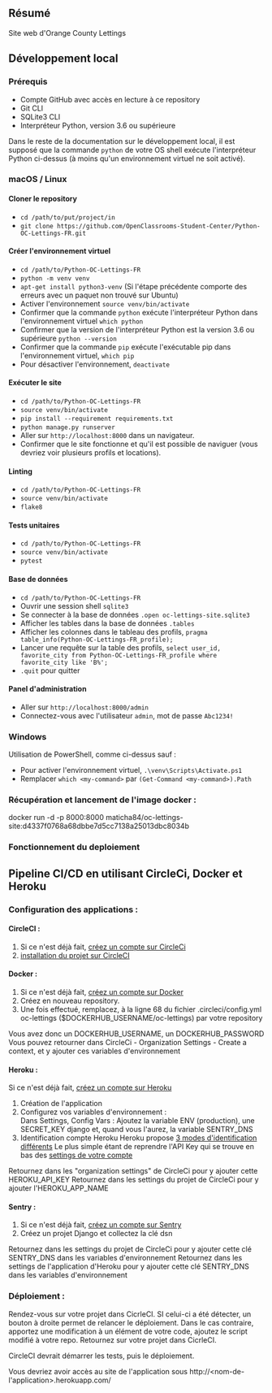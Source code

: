 
## Résumé

Site web d'Orange County Lettings

## Développement local

### Prérequis

- Compte GitHub avec accès en lecture à ce repository
- Git CLI
- SQLite3 CLI
- Interpréteur Python, version 3.6 ou supérieure

Dans le reste de la documentation sur le développement local, il est supposé que la commande `python` de votre OS shell exécute l'interpréteur Python ci-dessus (à moins qu'un environnement virtuel ne soit activé).

### macOS / Linux

#### Cloner le repository

- `cd /path/to/put/project/in`
- `git clone https://github.com/OpenClassrooms-Student-Center/Python-OC-Lettings-FR.git`

#### Créer l'environnement virtuel

- `cd /path/to/Python-OC-Lettings-FR`
- `python -m venv venv`
- `apt-get install python3-venv` (Si l'étape précédente comporte des erreurs avec un paquet non trouvé sur Ubuntu)
- Activer l'environnement `source venv/bin/activate`
- Confirmer que la commande `python` exécute l'interpréteur Python dans l'environnement virtuel
`which python`
- Confirmer que la version de l'interpréteur Python est la version 3.6 ou supérieure `python --version`
- Confirmer que la commande `pip` exécute l'exécutable pip dans l'environnement virtuel, `which pip`
- Pour désactiver l'environnement, `deactivate`

#### Exécuter le site

- `cd /path/to/Python-OC-Lettings-FR`
- `source venv/bin/activate`
- `pip install --requirement requirements.txt`
- `python manage.py runserver`
- Aller sur `http://localhost:8000` dans un navigateur.
- Confirmer que le site fonctionne et qu'il est possible de naviguer (vous devriez voir plusieurs profils et locations).

#### Linting

- `cd /path/to/Python-OC-Lettings-FR`
- `source venv/bin/activate`
- `flake8`

#### Tests unitaires

- `cd /path/to/Python-OC-Lettings-FR`
- `source venv/bin/activate`
- `pytest`

#### Base de données

- `cd /path/to/Python-OC-Lettings-FR`
- Ouvrir une session shell `sqlite3`
- Se connecter à la base de données `.open oc-lettings-site.sqlite3`
- Afficher les tables dans la base de données `.tables`
- Afficher les colonnes dans le tableau des profils, `pragma table_info(Python-OC-Lettings-FR_profile);`
- Lancer une requête sur la table des profils, `select user_id, favorite_city from
  Python-OC-Lettings-FR_profile where favorite_city like 'B%';`
- `.quit` pour quitter

#### Panel d'administration

- Aller sur `http://localhost:8000/admin`
- Connectez-vous avec l'utilisateur `admin`, mot de passe `Abc1234!`

### Windows

Utilisation de PowerShell, comme ci-dessus sauf :

- Pour activer l'environnement virtuel, `.\venv\Scripts\Activate.ps1` 
- Remplacer `which <my-command>` par `(Get-Command <my-command>).Path`


### Récupération et lancement de l'image docker : 
docker run -d -p 8000:8000 maticha84/oc-lettings-site:d4337f0768a68dbbe7d5cc7138a25013dbc8034b


### Fonctionnement du deploiement
## Pipeline CI/CD en utilisant CircleCi, Docker et Heroku

### Configuration des applications :  
#### CircleCI :  
1. Si ce n'est déjà fait, [créez un compte sur CircleCi](https://circleci.com/ "créez un compte sur CircleCI")
2. [installation du projet sur CircleCI](https://circleci.com/docs/2.0/getting-started/ "installation du projet sur CircleCI")

#### Docker :  
1. Si ce n'est déjà fait, [créez un compte sur Docker](https://hub.docker.com/signup/ "créez un compte sur Docker")
2. Créez en nouveau repository. 
3. Une fois effectué, remplacez, à la ligne 68 du fichier .circleci/config.yml
oc-lettings ($DOCKERHUB_USERNAME/oc-lettings) par votre repository  


Vous avez donc un DOCKERHUB_USERNAME, un DOCKERHUB_PASSWORD
Vous pouvez retourner dans CircleCi - Organization Settings - Create a context, et y ajouter ces variables d'environnement

#### Heroku : 
Si ce n'est déjà fait, [créez un compte sur Heroku](https://www.heroku.com/home "créez un compte sur Heroku")
1. Création de l'application
2. Configurez vos variables d'environnement :  
Dans Settings, Config Vars : 
Ajoutez la variable ENV (production), une SECRET_KEY django et, quand vous l'aurez, la variable SENTRY_DNS
3. Identification compte Heroku
Heroku propose [3 modes d'identification différents](https://help.heroku.com/PBGP6IDE/how-should-i-generate-an-api-key-that-allows-me-to-use-the-heroku-platform-api "3 modes d'identification différents")
Le plus simple étant de reprendre l'API Key qui se trouve en bas des [settings de votre compte](https://dashboard.heroku.com/account "settings de votre compte")


Retournez dans les "organization settings" de CircleCi pour y ajouter cette HEROKU_API_KEY
Retournez dans les settings du projet de CircleCi pour y ajouter l'HEROKU_APP_NAME

#### Sentry :
1. Si ce n'est déjà fait, [créez un compte sur Sentry](https://sentry.io/signup/ "créez un compte sur Sentry")
2. Créez un projet Django et collectez la clé dsn


Retournez dans les settings du projet de CircleCi pour y ajouter cette clé SENTRY_DNS dans les 
variables d'environnement
Retournez dans les settings de l'application d'Heroku pour y ajouter cette clé SENTRY_DNS 
dans les variables d'environnement

### Déploiement :
Rendez-vous sur votre projet dans CicrleCI.
SI celui-ci a été détecter, un bouton à droite permet de relancer le déploiement.
Dans le cas contraire, apportez une modification à un élément de votre code, ajoutez le script
modifié à votre repo.
Retournez sur votre projet dans CicrleCI.

CircleCI devrait démarrer les tests, puis le déploiement.

Vous devriez avoir accès au site de l'application sous http://<nom-de-l'application>.herokuapp.com/
